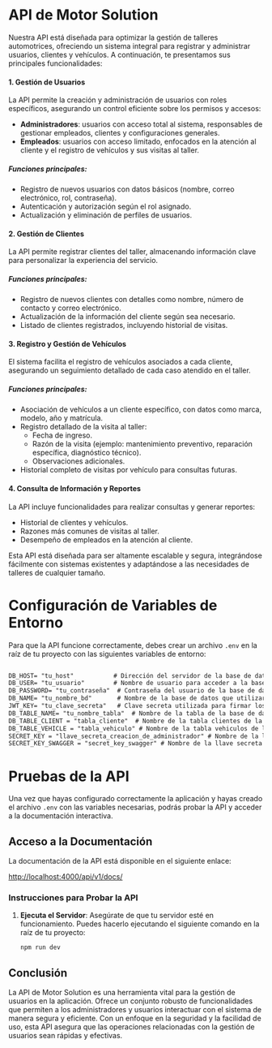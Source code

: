 # API de Motor Solution

Nuestra API está diseñada para optimizar la gestión de talleres automotrices, ofreciendo un sistema integral para registrar y administrar usuarios, clientes y vehículos. A continuación, te presentamos sus principales funcionalidades:

#### 1. **Gestión de Usuarios**  
La API permite la creación y administración de usuarios con roles específicos, asegurando un control eficiente sobre los permisos y accesos:  
- **Administradores**: usuarios con acceso total al sistema, responsables de gestionar empleados, clientes y configuraciones generales.  
- **Empleados**: usuarios con acceso limitado, enfocados en la atención al cliente y el registro de vehículos y sus visitas al taller.  

##### Funciones principales:  
- Registro de nuevos usuarios con datos básicos (nombre, correo electrónico, rol, contraseña).  
- Autenticación y autorización según el rol asignado.  
- Actualización y eliminación de perfiles de usuarios.  

#### 2. **Gestión de Clientes**  
La API permite registrar clientes del taller, almacenando información clave para personalizar la experiencia del servicio.  

##### Funciones principales:  
- Registro de nuevos clientes con detalles como nombre, número de contacto y correo electrónico.  
- Actualización de la información del cliente según sea necesario.  
- Listado de clientes registrados, incluyendo historial de visitas.  

#### 3. **Registro y Gestión de Vehículos**  
El sistema facilita el registro de vehículos asociados a cada cliente, asegurando un seguimiento detallado de cada caso atendido en el taller.  

##### Funciones principales:  
- Asociación de vehículos a un cliente específico, con datos como marca, modelo, año y matrícula.  
- Registro detallado de la visita al taller:  
  - Fecha de ingreso.  
  - Razón de la visita (ejemplo: mantenimiento preventivo, reparación específica, diagnóstico técnico).  
  - Observaciones adicionales.  
- Historial completo de visitas por vehículo para consultas futuras.  

#### 4. **Consulta de Información y Reportes**  
La API incluye funcionalidades para realizar consultas y generar reportes:  
- Historial de clientes y vehículos.  
- Razones más comunes de visitas al taller.  
- Desempeño de empleados en la atención al cliente.  

Esta API está diseñada para ser altamente escalable y segura, integrándose fácilmente con sistemas existentes y adaptándose a las necesidades de talleres de cualquier tamaño.

# Configuración de Variables de Entorno
Para que la API funcione correctamente, debes crear un archivo `.env` en la raíz de tu proyecto con las siguientes variables de entorno:

```markdown

DB_HOST= "tu_host"           # Dirección del servidor de la base de datos (por ejemplo, "localhost" o "127.0.0.1")
DB_USER= "tu_usuario"        # Nombre de usuario para acceder a la base de datos
DB_PASSWORD= "tu_contraseña"  # Contraseña del usuario de la base de datos
DB_NAME= "tu_nombre_bd"       # Nombre de la base de datos que utilizarás
JWT_KEY= "tu_clave_secreta"   # Clave secreta utilizada para firmar los tokens JWT
DB_TABLE_NAME= "tu_nombre_tabla"  # Nombre de la tabla de la base de datos
DB_TABLE_CLIENT = "tabla_cliente"  # Nombre de la tabla clientes de la base de datos
DB_TABLE_VEHICLE = "tabla_vehiculo" # Nombre de la tabla vehiculos de la base de datos
SECRET_KEY = "llave_secreta_creacion_de_administrador" # Nombre de la llave secreta para creacion del administrador principal
SECRET_KEY_SWAGGER = "secret_key_swagger" # Nombre de la llave secreta para creacion del administrador principal usada para test de api
```

# Pruebas de la API

Una vez que hayas configurado correctamente la aplicación y hayas creado el archivo `.env` con las variables necesarias, podrás probar la API y acceder a la documentación interactiva.

## Acceso a la Documentación

La documentación de la API está disponible en el siguiente enlace:

[http://localhost:4000/api/v1/docs/](http://localhost:4000/api/v1/docs/)

### Instrucciones para Probar la API

1. **Ejecuta el Servidor**: Asegúrate de que tu servidor esté en funcionamiento. Puedes hacerlo ejecutando el siguiente comando en la raíz de tu proyecto:

   ```bash
   npm run dev
   ```

## Conclusión

La API de Motor Solution es una herramienta vital para la gestión de usuarios en la aplicación. Ofrece un conjunto robusto de funcionalidades que permiten a los administradores y usuarios interactuar con el sistema de manera segura y eficiente. Con un enfoque en la seguridad y la facilidad de uso, esta API asegura que las operaciones relacionadas con la gestión de usuarios sean rápidas y efectivas.

